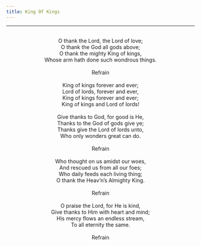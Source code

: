 ```yaml
---
title: King Of Kings
---
```


---
<center>
<br/>
O thank the Lord, the Lord of love;<br/>
O thank the God all gods above;<br/>
O thank the mighty King of kings,<br/>
Whose arm hath done such wondrous things.<br/>
<br/>
Refrain<br/>
<br/>
King of kings forever and ever;<br/>
Lord of lords, forever and ever,<br/>
King of kings forever and ever;<br/>
King of kings and Lord of lords!<br/>
<br/>
Give thanks to God, for good is He,<br/>
Thanks to the God of gods give ye;<br/>
Thanks give the Lord of lords unto,<br/>
Who only wonders great can do.<br/>
<br/>
Refrain<br/>
<br/>
Who thought on us amidst our woes,<br/>
And rescued us from all our foes;<br/>
Who daily feeds each living thing;<br/>
O thank the Heav’n’s Almighty King.<br/>
<br/>
Refrain<br/>
<br/>
O praise the Lord, for He is kind,<br/>
Give thanks to Him with heart and mind;<br/>
His mercy flows an endless stream,<br/>
To all eternity the same.<br/>
<br/>
Refrain<br/>

</center>